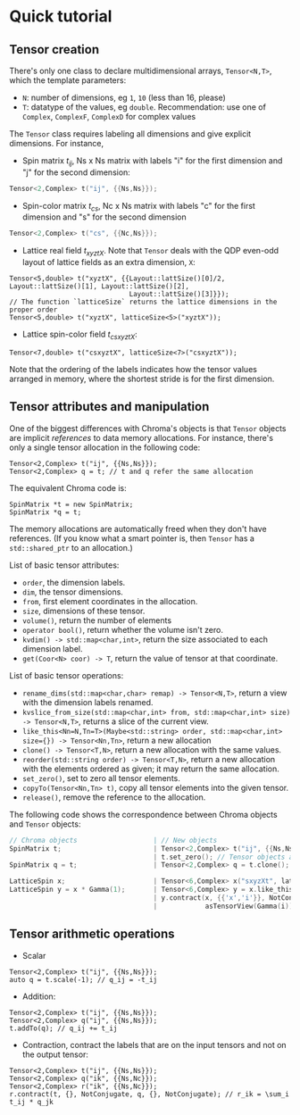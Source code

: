 # Quick tutorial

## Tensor creation

There's only one class to declare multidimensional arrays, `Tensor<N,T>`, which the template parameters:

* `N`: number of dimensions, eg `1`, `10` (less than 16, please)
* `T`: datatype of the values, eg `double`. Recommendation: use one of `Complex`, `ComplexF`, `ComplexD`
  for complex values

The `Tensor` class requires labeling all dimensions and give explicit dimensions. For instance,

* Spin matrix $t_{ij}$, Ns x Ns matrix with labels "i" for the first dimension and "j" for the second dimension:
```c++
Tensor<2,Complex> t("ij", {{Ns,Ns}});
```

* Spin-color matrix $t_{cs}$, Nc x Ns matrix with labels "c" for the first dimension and "s" for the second dimension
```c++
Tensor<2,Complex> t("cs", {{Nc,Ns}});
```

* Lattice real field $t_{xyztX}$. Note that `Tensor` deals with the QDP even-odd layout of lattice fields as an extra
  dimension, `X`:
```
Tensor<5,double> t("xyztX", {{Layout::lattSize()[0]/2, Layout::lattSize()[1], Layout::lattSize()[2],
                              Layout::lattSize()[3]}});
// The function `latticeSize` returns the lattice dimensions in the proper order
Tensor<5,double> t("xyztX", latticeSize<5>("xyztX"));
```

* Lattice spin-color field $t_{csxyztX}$:
```
Tensor<7,double> t("csxyztX", latticeSize<7>("csxyztX"));
```

Note that the ordering of the labels indicates how the tensor values arranged in memory, where the shortest stride is for the first dimension.

## Tensor attributes and manipulation

One of the biggest differences with Chroma's objects is that `Tensor` objects are implicit *references* to data memory allocations. For instance,
there's only a single tensor allocation in the following code:
```
Tensor<2,Complex> t("ij", {{Ns,Ns}});
Tensor<2,Complex> q = t; // t and q refer the same allocation
```
The equivalent Chroma code is:
```
SpinMatrix *t = new SpinMatrix;
SpinMatrix *q = t;
```
The memory allocations are automatically freed when they don't have references.
(If you know what a smart pointer is, then `Tensor` has a `std::shared_ptr` to an allocation.)

List of basic tensor attributes:

* `order`, the dimension labels.
* `dim`, the tensor dimensions.
* `from`, first element coordinates in the allocation.
* `size`, dimensions of these tensor.
* `volume()`, return the number of elements
* `operator bool()`, return whether the volume isn't zero.
* `kvdim() -> std::map<char,int>`, return the size associated to each dimension label.
* `get(Coor<N> coor) -> T`, return the value of tensor at that coordinate.

List of basic tensor operations:

* `rename_dims(std::map<char,char> remap) -> Tensor<N,T>`, return a view with the dimension labels renamed.
* `kvslice_from_size(std::map<char,int> from, std::map<char,int> size) -> Tensor<N,T>`, returns a slice of the current view.
* `like_this<Nn=N,Tn=T>(Maybe<std::string> order, std::map<char,int> size={}) -> Tensor<Nn,Tn>`,
  return a new allocation
* `clone() -> Tensor<T,N>`, return a new allocation with the same values.
* `reorder(std::string order) -> Tensor<T,N>`, return a new allocation with the elements ordered as given; it may return the same allocation.
* `set_zero()`, set to zero all tensor elements.
* `copyTo(Tensor<Nn,Tn> t)`, copy all tensor elements into the given tensor.
* `release()`, remove the reference to the allocation.

The following code shows the correspondence between Chroma objects and `Tensor` objects:
```C++
// Chroma objects                   | // New objects
SpinMatrix t;                       | Tensor<2,Complex> t("ij", {{Ns,Ns}});
                                    | t.set_zero(); // Tensor objects are uninitialized!
SpinMatrix q = t;                   | Tensor<2,Complex> q = t.clone();

LatticeSpin x;                      | Tensor<6,Complex> x("sxyzXt", latticeSize("sxyzXt"));
LatticeSpin y = x * Gamma(1);       | Tensor<6,Complex> y = x.like_this();
                                    | y.contract(x, {{'x','i'}}, NotConjugate,
                                    |            asTensorView(Gamma(i)), {}, NotConjugate, {{'j','s'}});
```

## Tensor arithmetic operations

* Scalar
```
Tensor<2,Complex> t("ij", {{Ns,Ns}});
auto q = t.scale(-1); // q_ij = -t_ij
```

* Addition:
```
Tensor<2,Complex> t("ij", {{Ns,Ns}});
Tensor<2,Complex> q("ij", {{Ns,Ns}});
t.addTo(q); // q_ij += t_ij
```

* Contraction, contract the labels that are on the input tensors and not on the output tensor:
```
Tensor<2,Complex> t("ij", {{Ns,Ns}});
Tensor<2,Complex> q("ik", {{Ns,Nc}});
Tensor<2,Complex> r("ik", {{Ns,Nc}});
r.contract(t, {}, NotConjugate, q, {}, NotConjugate); // r_ik = \sum_i t_ij * q_jk
```


